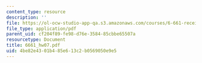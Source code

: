 ```yaml
---
content_type: resource
description: ''
file: https://ol-ocw-studio-app-qa.s3.amazonaws.com/courses/6-661-receivers-antennas-and-signals-spring-2003/4be82e4301b485e613c2b0569050e9e5_6661_hw07.pdf
file_type: application/pdf
parent_uid: cf204f89-fe98-d76e-3584-85cbbe65507a
resourcetype: Document
title: 6661_hw07.pdf
uid: 4be82e43-01b4-85e6-13c2-b0569050e9e5
---
```

